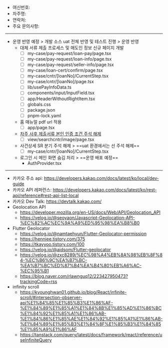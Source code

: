 - 여신번호: 
- 차주명: 
- 연락처: 
- 주요 문의사항: 
***
- 운영 반영 예정 > 개발 소스 uat 전체 반영 및 테스트 진행 > 운영 반영
	- ​대체 서류 제출 프로세스 및 매도인 정보 신규 페이지 개발
		- [ ] my-case/pay-request/loan-pay/page.tsx
		- [ ] my-case/pay-request/loan-info/page.tsx
		- [ ] my-case/pay-request/seller-info/page.tsx
		- [ ] my-case/loan-cert/confirm/page.tsx
		- [ ] my-case/cntr/[loanNo]/CurrentStep.tsx
		- [ ] my-case/cntr/[loanNo]/page.tsx
		- [ ] lib/usePayInfoData.ts
		- [ ] components/input/InputField.tsx
		- [ ] app/HeaderWithoutRightItem.tsx
		- [ ] globals.css
		- [ ] package.json
		- [ ] pnpm-lock.yaml
	- 홈 매뉴얼 pdf url 적용
		- [ ] app/page.tsx
	- [차주 사후 제출서류 본인 인증 조건 주석 해제](http://211.251.254.64:24001/dev/withuslaw-react-web/-/commit/501c8842d8491e2e71910c054beffc13bd0a3262)
		- [ ] view/searchcntr/image/page.tsx
	- 사건상세 SR 분기 주석 해제 > ==uat 환경에서는 선 주석 해제==
		- [ ] my-case/cntr/[loanNo]/CurrentStep.tsx
	- 로그인 시 메인 화면 숨김 처리 > ==운영 배포 예정==
		- AuthProvider.tsx

***
- 카카오 주소 api: https://developers.kakao.com/docs/latest/ko/local/dev-guide
- 카카오 API 레퍼런스: https://developers.kakao.com/docs/latest/ko/rest-api/reference#rest-api-list-local
- 카카오 Dev Talk: https://devtalk.kakao.com/
- Geolocation API
	- https://developer.mozilla.org/en-US/docs/Web/API/Geolocation_API
	- https://velog.io/@seoyaon/Javascript-Geolocation-API-%EC%82%AC%EC%9A%A9%ED%95%98%EA%B8%B0
- Flutter Geolocator
	- https://velog.io/@namtaehyun/Flutter-Geolocator-permission
	- https://henniee.tistory.com/375
	- https://tkayyoo.tistory.com/100
	- https://velog.io/@aidsom/Flutter-geolocator
	- https://velog.io/@zxc8289/%EC%98%A4%EB%8A%98%EB%8F%84-%EC%B6%9C%EA%B7%BC-%EA%B7%BC%ED%87%B4%EA%B4%80%EB%A6%AC-%EC%95%B1
	- https://blog.naver.com/rlawnguq12/223427950473?trackingCode=rss
- infinity scroll
	- https://kyounghwan01.github.io/blog/React/infinite-scroll/#intersection-observer-api%E1%84%85%E1%85%B3%E1%86%AF-%E1%84%89%E1%85%A1%E1%84%8B%E1%85%AD%E1%86%BC%E1%84%92%E1%85%A1%E1%86%AB-%E1%84%86%E1%85%AE%E1%84%92%E1%85%A1%E1%86%AB-%E1%84%89%E1%85%B3%E1%84%8F%E1%85%B3%E1%84%85%E1%85%A9%E1%86%AF
	- https://tanstack.com/query/latest/docs/framework/react/reference/useInfiniteQuery